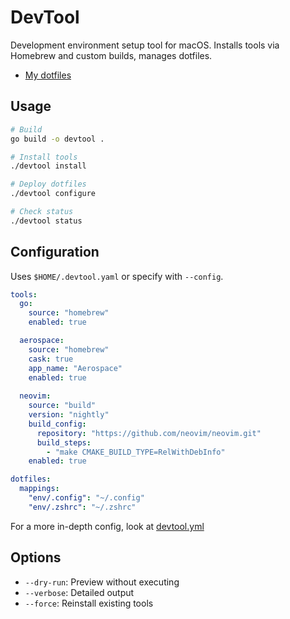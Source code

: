 # DevTool

Development environment setup tool for macOS. Installs tools via Homebrew and custom builds, manages dotfiles.

- [My dotfiles](https://github.com/lukeberry99/dotfiles)

## Usage

```bash
# Build
go build -o devtool .

# Install tools
./devtool install

# Deploy dotfiles 
./devtool configure

# Check status
./devtool status
```

## Configuration

Uses `$HOME/.devtool.yaml` or specify with `--config`.

```yaml
tools:
  go:
    source: "homebrew"
    enabled: true

  aerospace:
    source: "homebrew"
    cask: true
    app_name: "Aerospace"
    enabled: true
    
  neovim:
    source: "build"
    version: "nightly"
    build_config:
      repository: "https://github.com/neovim/neovim.git"
      build_steps:
        - "make CMAKE_BUILD_TYPE=RelWithDebInfo"
    enabled: true

dotfiles:
  mappings:
    "env/.config": "~/.config"
    "env/.zshrc": "~/.zshrc"
```

For a more in-depth config, look at [devtool.yml](https://github.com/lukeberry99/dev/blob/main/configs/devtool.yml)

## Options

- `--dry-run`: Preview without executing
- `--verbose`: Detailed output
- `--force`: Reinstall existing tools
